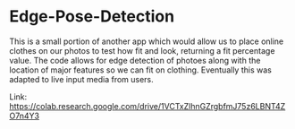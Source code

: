 # Edge-Pose-Detection

This is a small portion of another app which would allow us to place online clothes on our photos to test how fit and look, returning a fit percentage value.
The code allows for edge detection of photoes along with the location of major features so we can fit on clothing. Eventually this was adapted to live input media from users.

Link: https://colab.research.google.com/drive/1VCTxZlhnGZrgbfmJ75z6LBNT4ZO7n4Y3
